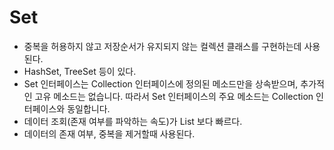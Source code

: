 # Set
- 중복을 허용하지 않고 저장순서가 유지되지 않는 컬렉션 클래스를 구현하는데 사용된다.
- HashSet, TreeSet 등이 있다.
- Set 인터페이스는 Collection 인터페이스에 정의된 메소드만을 상속받으며, 추가적인 고유 메소드는 없습니다. 따라서 Set 인터페이스의 주요 메소드는 Collection 인터페이스와 동일합니다.
- 데이터 조회(존재 여부를 파악하는 속도)가 List 보다 빠르다.
- 데이터의 존재 여부, 중복을 제거할때 사용된다.